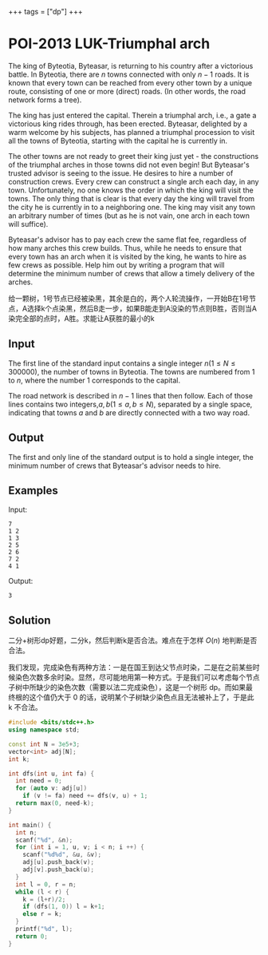 +++
tags = ["dp"]
+++

# POI-2013 LUK-Triumphal arch

The king of Byteotia, Byteasar, is returning to his country after a victorious battle. In Byteotia, there are $n$ towns connected with only $n-1$ roads. It is known that every town can be reached from every other town by a unique route, consisting of one or more (direct) roads. (In other words, the road network forms a tree).

The king has just entered the capital. Therein a triumphal arch, i.e., a gate a victorious king rides through, has been erected. Byteasar, delighted by a warm welcome by his subjects, has planned a triumphal procession to visit all the towns of Byteotia, starting with the capital he is currently in.

The other towns are not ready to greet their king just yet - the constructions of the triumphal arches in those towns did not even begin! But Byteasar's trusted advisor is seeing to the issue. He desires to hire a number of construction crews. Every crew can construct a single arch each day, in any town. Unfortunately, no one knows the order in which the king will visit the towns. The only thing that is clear is that every day the king will travel from the city he is currently in to a neighboring one. The king may visit any town an arbitrary number of times (but as he is not vain, one arch in each town will suffice).

Byteasar's advisor has to pay each crew the same flat fee, regardless of how many arches this crew builds. Thus, while he needs to ensure that every town has an arch when it is visited by the king, he wants to hire as few crews as possible. Help him out by writing a program that will determine the minimum number of crews that allow a timely delivery of the arches.

给一颗树，1号节点已经被染黑，其余是白的，两个人轮流操作，一开始B在1号节点，A选择k个点染黑，然后B走一步，如果B能走到A没染的节点则B胜，否则当A染完全部的点时，A胜。求能让A获胜的最小的k

## Input

The first line of the standard input contains a single integer $n (1\le N\le 300000)$, the number of towns in Byteotia. The towns are numbered from $1$ to $n$, where the number $1$ corresponds to the capital.

The road network is described in $n-1$ lines that then follow. Each of those lines contains two integers,$a,b(1\le a,b\le N)$, separated by a single space, indicating that towns $a$ and $b$ are directly connected with a two way road.

## Output

The first and only line of the standard output is to hold a single integer, the minimum number of crews that Byteasar's advisor needs to hire.

## Examples

Input:

```
7
1 2
1 3
2 5
2 6
7 2
4 1
```

Output:

```
3
```

## Solution

二分+树形dp好题，二分k，然后判断k是否合法。难点在于怎样 $O(n)$ 地判断是否合法。

我们发现，完成染色有两种方法：一是在国王到达父节点时染，二是在之前某些时候染色次数多余时染。显然，尽可能地用第一种方式。于是我们可以考虑每个节点子树中所缺少的染色次数（需要以法二完成染色），这是一个树形 dp。而如果最终根的这个值仍大于 0 的话，说明某个子树缺少染色点且无法被补上了，于是此 k 不合法。

```c++
#include <bits/stdc++.h>
using namespace std;

const int N = 3e5+3;
vector<int> adj[N];
int k;

int dfs(int u, int fa) {
  int need = 0;
  for (auto v: adj[u])
    if (v != fa) need += dfs(v, u) + 1;
  return max(0, need-k);
}

int main() {
  int n;
  scanf("%d", &n);
  for (int i = 1, u, v; i < n; i ++) {
    scanf("%d%d", &u, &v);
    adj[u].push_back(v);
    adj[v].push_back(u);
  }
  int l = 0, r = n;
  while (l < r) {
    k = (l+r)/2;
    if (dfs(1, 0)) l = k+1;
    else r = k;
  }
  printf("%d", l);
  return 0;
}
```

